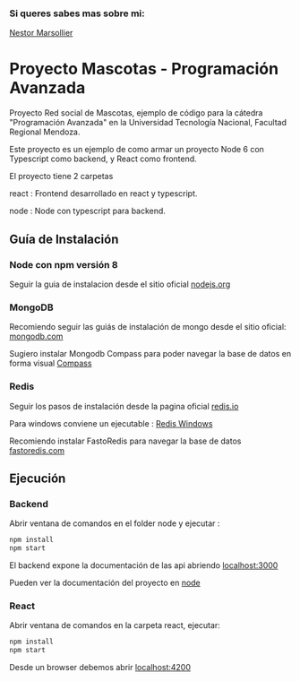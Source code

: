 ### Si queres sabes mas sobre mi:
[Nestor Marsollier](https://github.com/nmarsollier/profile)

# Proyecto Mascotas - Programación Avanzada

Proyecto Red social de Mascotas, ejemplo de código para la cátedra "Programación Avanzada" en la Universidad Tecnología Nacional, Facultad Regional Mendoza.

Este proyecto es un ejemplo de como armar un proyecto Node 6 con Typescript como backend, y React como frontend.

El proyecto tiene 2 carpetas

react :  Frontend desarrollado en react y typescript.

node : Node con typescript para backend.

## Guía de Instalación

### Node con npm versión 8

Seguir la guia de instalacion desde el sitio oficial [nodejs.org](https://nodejs.org/)

### MongoDB

Recomiendo seguir las guiás de instalación de mongo desde el sitio oficial: [mongodb.com](https://www.mongodb.com/download-center#community)


Sugiero instalar Mongodb Compass para poder navegar la base de datos en forma visual [Compass](https://www.mongodb.com/products/compass)

### Redis


Seguir los pasos de instalación desde la pagina oficial [redis.io](https://redis.io/download)

Para windows conviene un ejecutable : [Redis Windows](https://sourceforge.net/projects/redis/)

Recomiendo instalar FastoRedis para navegar la base de datos [fastoredis.com](https://fastoredis.com/)

## Ejecución

### Backend

Abrir ventana de comandos en el folder node y ejecutar :

```bash
npm install
npm start
```

El backend expone la documentación de las api abriendo [localhost:3000](http://localhost:3000/)

Pueden ver la documentación del proyecto en [node](./node/README.md)

### React

Abrir ventana de comandos en la carpeta react, ejecutar:

```bash
npm install
npm start
```

Desde un browser debemos abrir [localhost:4200](http://localhost:4200/)

